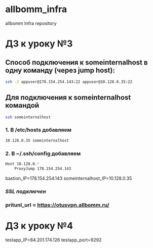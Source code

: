 # allbomm_infra
allbomm Infra repository

# ДЗ к уроку №3
## Способ  подключения  к someinternalhost  в  одну команду (через jump host):
```sh
ssh -J appuser@178.154.254.143:22 appuser@10.128.0.35:22
```

## Для подключения к someinternalhost командой
```sh
ssh someinternalhost
```
### 1. В /etc/hosts добавляем
```sh
10.128.0.35 someinternalhost
```
### 2. В ~/.ssh/config добавляем
```sh
Host 10.128.0.*
    ProxyJump 178.154.254.143
```

bastion_IP=178.154.254.143
someinternalhost_IP=10.128.0.35

### _SSL подключен_
### pritunl_url = https://otusvpn.allbomm.ru/


# ДЗ к уроку №4
testapp_IP=84.201.174.126
testapp_port=9292
